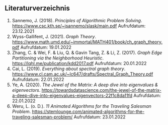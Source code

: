 ## Literaturverzeichnis

1. Sannemo, J. (2018). _Principles of Algorithmic Problem Solving_. https://www.csc.kth.se/~jsannemo/slask/main.pdf Aufrufdatum: 23.12.2021
2. Wyss-Gallifent, J. (2021). _Graph Theory_. https://www.math.umd.edu/~immortal/MATH401/book/ch_graph_theory.pdf Aufrufdatum: 19.01.2022
3. Zhang, C. & Wei, F. & Liu, Q. & Gavin Tang, Z. & Li, Z. (2017). _Graph Edge Partitioning via the Neighborhood Heuristic_. https://lqhl.me/publication/kdd2017.pdf Aufrufdatum: 20.01.2022
4. Cai, L. (2019). _Everything about spectral graph theory_. https://www.cl.cam.ac.uk/~lc647/drafts/Spectral_Graph_Theory.pdf Aufrufdatum: 22.01.2022
5. Ye, A. (2020). _The Jewel of the Matrix: A deep dive into eigenvalues & eigenvectors_. https://towardsdatascience.com/the-jewel-of-the-matrix-a-deep-dive-into-eigenvalues-eigenvectors-22f1c8da11fd Aufrufdatum: 22.01.2022
6. Weru, L. (o. D.). _11 Animated Algorithms for the Traveling Salesman Problem_. https://stemlounge.com/animated-algorithms-for-the-traveling-salesman-problem/ Aufrufdatum: 23.01.2022
